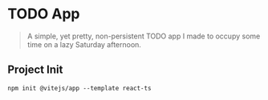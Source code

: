 # TODO App

> A simple, yet pretty, non-persistent TODO app I made to occupy some time on a lazy Saturday afternoon.

## Project Init

```
npm init @vitejs/app --template react-ts
```
